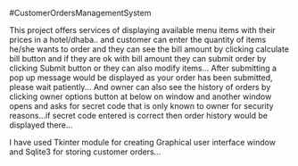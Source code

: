 #CustomerOrdersManagementSystem

This project offers services of displaying available menu items with their prices in a hotel/dhaba.. and customer can enter the quantity of items he/she wants to order and they can see the bill amount by clicking calculate bill button and if they are ok with bill amount they can submit order by clicking Submit button or they can also modify items... After submitting a pop up message would be displayed as your order has been submitted, please wait patiently... And owner can also see the history of orders by clicking owner options button at below on window and another window opens and asks for secret code that is only known to owner for security reasons...if secret code entered is correct then order history would be displayed there... 

I have used Tkinter module for creating Graphical user interface window and Sqlite3 for storing customer orders...
